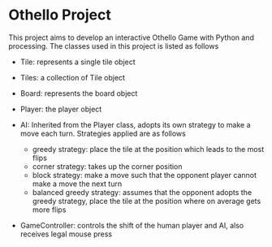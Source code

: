 # Othello Project

This project aims to develop an interactive Othello Game with Python and processing. The classes used in this project is listed as follows

- Tile: represents a single tile object

- Tiles: a collection of Tile object

- Board: represents the board object

- Player: the player object

- AI: Inherited from the Player class, adopts its own strategy to make a move each turn. Strategies applied are as follows

   - greedy strategy: place the tile at the position which leads to the most flips
   - corner strategy: takes up the corner position 
   - block strategy: make a move such that the opponent player cannot make a move the next turn
   - balanced greedy strategy: assumes that the opponent adopts the greedy strategy, place the tile at the position where on average gets more flips 

- GameController: controls the shift of the human player and AI, also receives legal mouse press

  